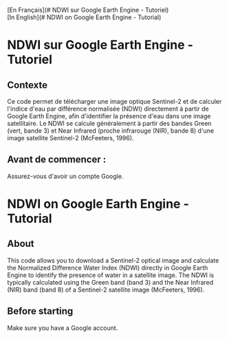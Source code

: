 <p align="center">
    <a href="______________">
    </a>
</p>


[En Français](# NDWI sur Google Earth Engine  - Tutoriel)  
[In English](# NDWI on Google Earth Engine - Tutorial)    

# NDWI sur Google Earth Engine  - Tutoriel

## Contexte
Ce code permet de télécharger une image optique Sentinel-2 et de calculer l'indice d'eau par différence normalisée (NDWI) directement à partir de Google Earth Engine, afin d'identifier la présence d'eau dans une image satellitaire. Le NDWI se calcule généralement à partir des bandes Green (vert, bande 3) et Near Infrared (proche infrarouge (NIR), bande 8) d'une image satellite Sentinel-2 (McFeeters, 1996).

## Avant de commencer :

Assurez-vous d'avoir un compte Google.


# NDWI on Google Earth Engine - Tutorial

## About
This code allows you to download a Sentinel-2 optical image and calculate the Normalized Difference Water Index (NDWI) directly in Google Earth Engine to identify the presence of water in a satellite image. The NDWI is typically calculated using the Green band (band 3) and the Near Infrared (NIR) band (band 8) of a Sentinel-2 satellite image (McFeeters, 1996).

## Before starting

Make sure you have a Google account.

